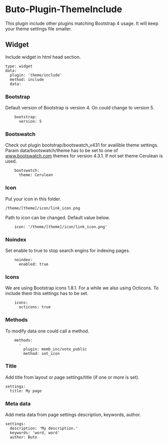 # Buto-Plugin-ThemeInclude
This plugin include other plugins matching Bootstrap 4 usage. It will keep your theme settings file smaller.
## Widget
Include widget in html head section.
```
type: widget
data:
  plugin: 'theme/include'
  method: include
  data:
```

### Bootstrap
Default version of Bootstrap is version 4. On could change to version 5.
```
    bootstrap:
      version: 5
```


### Bootswatch
Check out plugin bootstrap/bootswatch_v431 for availible theme settings. Param data/bootswatch/theme has to be set to one of www.bootswatch.com themes for version 4.3.1. If not set theme Cerulean is used.
```
    bootswatch:
      theme: Cerulean
```
### Icon
Put your icon in this folder.
```
/theme/[theme]/icon/link_icon.png
```
Path to icon can be changed. Default value below.
```
    icon: '/theme/[theme]/icon/link_icon.png'
```
### Noindex
Set enable to true to stop search engins for indexing pages.
```
    noindex:
      enabled: true
```

### Icons
We are using Bootstrap icons 1.8.1.
For a while we also using Octicons. To include them this settings has to be set.
```
    icons:
      octicons: true
```

### Methods
To modify data one could call a method.
```
    methods:
      -
        plugin: memb_inc/vote_public
        method: set_icon
```

### Title
Add title from layout or page settings/title (if one or more is set).
```
settings:
  title: My page
```

### Meta data
Add meta data from page settings description, keywords, author.
```
settings:
  description: 'My description.'
  keywords: 'word, word'
  author: Buto
```
